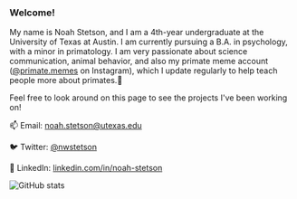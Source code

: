 ### Welcome!

My name is Noah Stetson, and I am a 4th-year undergraduate at the University of Texas at Austin. I am currently pursuing a B.A. in psychology, with a minor in primatology. I am very passionate about science communication, animal behavior, and also my primate meme account ([@primate.memes](https://www.instagram.com/primate.memes/) on Instagram), which I update regularly to help teach people more about primates.🐒

Feel free to look around on this page to see the projects I've been working on!

📫 Email: [noah.stetson@utexas.edu](mailto:noah.stetson@utexas.edu) 

🐦 Twitter: [@nwstetson](https://twitter.com/NWStetson) 

🤝 LinkedIn: [linkedin.com/in/noah-stetson](https://linkedin.com/in/noah-stetson)


![GitHub stats](https://github-readme-stats.vercel.app/api?username=nwstetson&show_icons=true&hide_border=true)
 
<!--
Once website is less ugly:
💻 Website (work in-progress): [nwstetson.github.io](https://nwstetson.github.io)

-->
